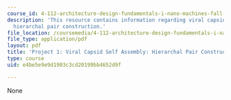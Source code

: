```yaml
---
course_id: 4-112-architecture-design-fundamentals-i-nano-machines-fall-2012
description: 'This resource contains information regarding viral capsid self assembly:
  hierarchal pair construction.'
file_location: /coursemedia/4-112-architecture-design-fundamentals-i-nano-machines-fall-2012/e4be5e9e9d1903c3cd20199bb4652d9f_MIT4_112F12_Doc_Ex1_Viral.pdf
file_type: application/pdf
layout: pdf
title: 'Project 1: Viral Capsid Self Assembly: Hierarchal Pair Construction'
type: course
uid: e4be5e9e9d1903c3cd20199bb4652d9f

---
```

None